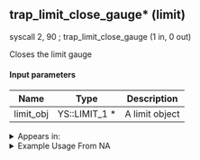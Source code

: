 ## trap_limit_close_gauge* (limit)

syscall 2, 90 ; trap_limit_close_gauge (1 in, 0 out)

Closes the limit gauge

#### Input parameters
| Name | Type | Description
|------|------|------------
| limit_obj   | YS::LIMIT_1 *   | A limit object




<details>
	<summary>Appears in:</summary>

</details>

<details>
	<summary>Example Usage From NA</summary>

</details>

